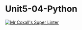 # Unit5-04-Python
[![Mr Coxall's Super Linter](https://github.com/ICS3U-Programming-JaydinM/Unit5-04-Python/workflows/Mr%20Coxall's%20Super%20Linter/badge.svg)](https://github.com/ICS3U-Programming-JaydinM/Unit5-04-Python/actions/)
